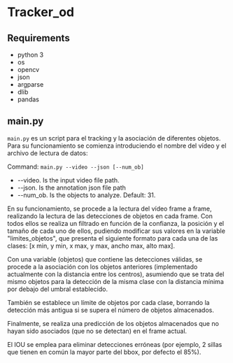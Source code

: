 # Tracker_od
## Requirements
- python 3
- os
- opencv
- json
- argparse
- dlib
- pandas


## main.py
`main.py` es un script para el tracking y la asociación de diferentes objetos. Para su funcionamiento se comienza introduciendo el nombre del vídeo y el archivo de lectura de datos:

Command: `main.py --video --json [--num_ob]`
- --video. Is the input video file path.
- --json. Is the annotation json file path
- --num_ob. Is the objects to analyze. Default: 31.

En su funcionamiento, se procede a la lectura del vídeo frame a frame, realizando la lectura de las detecciones de objetos en cada frame.
Con todos ellos se realiza un filtrado en función de la confianza,  la posición y el tamaño de cada uno de ellos, pudiendo modificar sus valores en la variable "limites_objetos", 
que presenta el siguiente formato para cada una de las clases: [x min, y min, x max, y max, ancho max, alto max].

Con una variable (objetos) que contiene las detecciones válidas, se procede a la asociación con los objetos anteriores (implementado actualmente con la distancia entre los centros),
asumiendo que se trata del mismo objetos para la detección de la misma clase con la distancia mínima por debajo del umbral establecido.

También se establece un límite de objetos por cada clase, borrando la detección más antigua si se supera el número de objetos almacenados.

Finalmente, se realiza una predicción de los objetos almacenados que no hayan sido asociados (que no se detectan) en el frame actual.

El IOU se emplea para eliminar detecciones erróneas (por ejemplo, 2 sillas que tienen en común la mayor parte del bbox, por defecto el 85%).